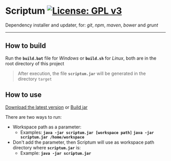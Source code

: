 # Scriptum [![License: GPL v3](https://img.shields.io/badge/License-GPL%20v3-blue.svg)](https://www.gnu.org/licenses/gpl-3.0)

Dependency installer and updater, for: _git_,  _npm_, _maven_, _bower_ and _grunt_

-----

## How to build

Run the __`build.bat`__ file for _Windows_ or __`build.sh`__ for _Linux_, both are in the root directory of this project

> After execution, the file __`scriptum.jar`__ will be generated in the directory `target`

## How to use

[Download the latest version](https://github.com/Gaboso/Scriptum/releases/latest "latest version") or [Build jar](#how-to-build "build project")

There are two ways to run:
* Workspace path as a parameter:
    * Examples:
            __`java -jar scriptum.jar [workspace path]`__
            __`java -jar scriptum.jar /home/workspace`__
* Don't add the parameter, then Scriptum will use as workspace path directory where __`scriptum.jar`__ is:
    * Example: __`java -jar scriptum.jar`__

